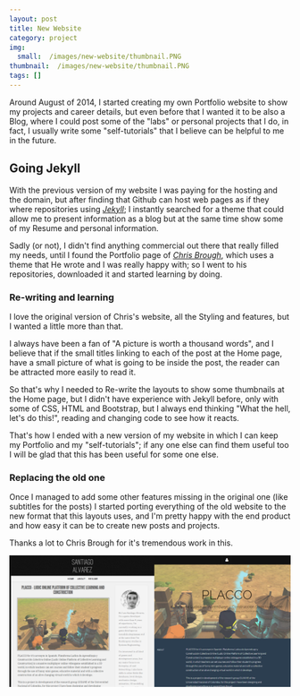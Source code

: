```yaml
---
layout: post
title: New Website
category: project
img:
  small:  /images/new-website/thumbnail.PNG
thumbnail:  /images/new-website/thumbnail.PNG
tags: []
---
```




Around August of 2014, I started creating my own Portfolio website to show
my projects and career details, but even before that I wanted it to be also a Blog,
where I could post some of the "labs" or personal projects that I do, in fact,
I usually write some "self-tutorials" that I believe can be helpful to me in the
future.

<!--more-->

<ul id="toc"></ul>

## Going Jekyll

With the previous version of my website I was paying for the hosting and
the domain, but after finding that Github can host web pages as if they where
repositories using [*Jekyll*](http://jekyllrb.com/); I instantly searched for a theme that could allow me to
present information as a blog but at the same time show some of my Resume and
personal information.

Sadly (or not), I didn't find anything commercial out there that really filled my needs,
until I found the Portfolio page of [*Chris Brough*](http://chrisbrough.com/),
which uses a theme that He wrote and I was really happy with; so I went to his repositories, downloaded it and
started learning by doing.

### Re-writing and learning

I love the original version of Chris's website, all the Styling and features,
but I wanted a little more than that.

I always have been a fan of "A picture is worth a thousand words", and I
believe that if the small titles linking to each of the post at the Home page,
have a small picture of what is going to be inside the post, the reader can be attracted 
more easily to read it.

So that's why I needed to Re-write the layouts to show some thumbnails
 at the Home page, but I didn't have experience with Jekyll before, 
 only with some of CSS, HTML and Bootstrap, but I always end thinking 
 "What the hell, let's do this!", reading and changing code to 
 see how it reacts.

That's how I ended with a new version of my website in which I can keep my
Portfolio and my "self-tutorials"; if any one else can find them useful too
I will be glad that this has been useful for some one else.

### Replacing the old one

Once I managed to add some other features missing in the original one (like subtitles for the posts)
I started porting everything of the old website to the new format that this layouts uses,
and I'm pretty happy with the end product and how easy it can be to create new posts and projects.

Thanks a lot to Chris Brough for it's tremendous work in this.

![Old Website vs New Website](/images/new-website/website-comparative.PNG)
